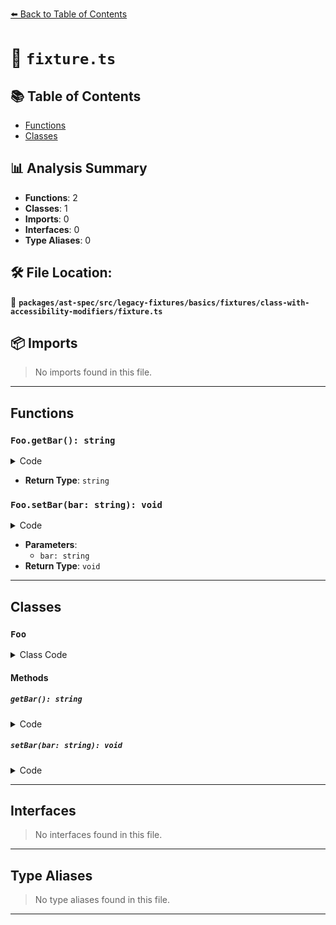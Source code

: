 [⬅️ Back to Table of Contents](../../../../../../../index.md)

# 📄 `fixture.ts`

## 📚 Table of Contents

- [Functions](#functions)
- [Classes](#classes)

## 📊 Analysis Summary

- **Functions**: 2
- **Classes**: 1
- **Imports**: 0
- **Interfaces**: 0
- **Type Aliases**: 0

## 🛠️ File Location:
📂 **`packages/ast-spec/src/legacy-fixtures/basics/fixtures/class-with-accessibility-modifiers/fixture.ts`**

## 📦 Imports

> No imports found in this file.


---

## Functions

### `Foo.getBar(): string`

<details><summary>Code</summary>

```ts
public getBar() {
    return this.bar;
  }
```
</details>

- **Return Type**: `string`
### `Foo.setBar(bar: string): void`

<details><summary>Code</summary>

```ts
protected setBar(bar: string) {
    this.bar = bar;
  }
```
</details>

- **Parameters**:
  - `bar: string`
- **Return Type**: `void`

---

## Classes

### `Foo`

<details><summary>Class Code</summary>

```ts
class Foo {
  private bar: string;
  public static baz: number;
  public getBar() {
    return this.bar;
  }
  protected setBar(bar: string) {
    this.bar = bar;
  }
}
```
</details>

#### Methods

##### `getBar(): string`

<details><summary>Code</summary>

```ts
public getBar() {
    return this.bar;
  }
```
</details>

##### `setBar(bar: string): void`

<details><summary>Code</summary>

```ts
protected setBar(bar: string) {
    this.bar = bar;
  }
```
</details>


---

## Interfaces

> No interfaces found in this file.


---

## Type Aliases

> No type aliases found in this file.


---
